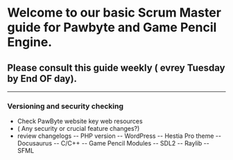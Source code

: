 # Welcome to our basic Scrum Master guide for Pawbyte and Game Pencil Engine.

## Please consult this guide weekly ( evrey Tuesday by End OF day).
---

### Versioning and security checking
- Check PawByte website key web resources
- ( Any security or crucial feature changes?) 
- review changelogs
-- PHP version
-- WordPress
-- Hestia Pro theme
-- Docusaurus
-- C/C++ 
-- Game Pencil Modules
-- SDL2
-- Raylib
-- SFML
